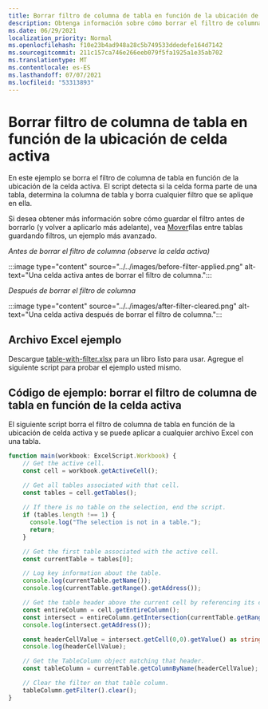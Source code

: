 ```yaml
---
title: Borrar filtro de columna de tabla en función de la ubicación de celda activa
description: Obtenga información sobre cómo borrar el filtro de columna de tabla en función de la ubicación de celda activa.
ms.date: 06/29/2021
localization_priority: Normal
ms.openlocfilehash: f10e23b4ad948a28c5b749533ddedefe164d7142
ms.sourcegitcommit: 211c157ca746e266eeb079f5fa1925a1e35ab702
ms.translationtype: MT
ms.contentlocale: es-ES
ms.lasthandoff: 07/07/2021
ms.locfileid: "53313893"
---
```

# <a name="clear-table-column-filter-based-on-active-cell-location"></a>Borrar filtro de columna de tabla en función de la ubicación de celda activa

En este ejemplo se borra el filtro de columna de tabla en función de la ubicación de la celda activa. El script detecta si la celda forma parte de una tabla, determina la columna de tabla y borra cualquier filtro que se aplique en ella.

Si desea obtener más información sobre cómo guardar el filtro antes de borrarlo (y volver a aplicarlo más adelante), vea [Mover](move-rows-across-tables.md)filas entre tablas guardando filtros, un ejemplo más avanzado.

_Antes de borrar el filtro de columna (observe la celda activa)_

:::image type="content" source="../../images/before-filter-applied.png" alt-text="Una celda activa antes de borrar el filtro de columna.":::

_Después de borrar el filtro de columna_

:::image type="content" source="../../images/after-filter-cleared.png" alt-text="Una celda activa después de borrar el filtro de columna.":::

## <a name="sample-excel-file"></a>Archivo Excel ejemplo

Descargue <a href="table-with-filter.xlsx">table-with-filter.xlsx</a> para un libro listo para usar. Agregue el siguiente script para probar el ejemplo usted mismo.

## <a name="sample-code-clear-table-column-filter-based-on-active-cell"></a>Código de ejemplo: borrar el filtro de columna de tabla en función de la celda activa

El siguiente script borra el filtro de columna de tabla en función de la ubicación de celda activa y se puede aplicar a cualquier archivo Excel con una tabla.

```TypeScript
function main(workbook: ExcelScript.Workbook) {
    // Get the active cell.
    const cell = workbook.getActiveCell();

    // Get all tables associated with that cell.
    const tables = cell.getTables();
    
    // If there is no table on the selection, end the script.
    if (tables.length !== 1) {
      console.log("The selection is not in a table.");
      return;
    }

    // Get the first table associated with the active cell.
    const currentTable = tables[0];

    // Log key information about the table.
    console.log(currentTable.getName());
    console.log(currentTable.getRange().getAddress());

    // Get the table header above the current cell by referencing its column.
    const entireColumn = cell.getEntireColumn();
    const intersect = entireColumn.getIntersection(currentTable.getRange());
    console.log(intersect.getAddress());

    const headerCellValue = intersect.getCell(0,0).getValue() as string;
    console.log(headerCellValue);

    // Get the TableColumn object matching that header.
    const tableColumn = currentTable.getColumnByName(headerCellValue);

    // Clear the filter on that table column.
    tableColumn.getFilter().clear();
}
```
